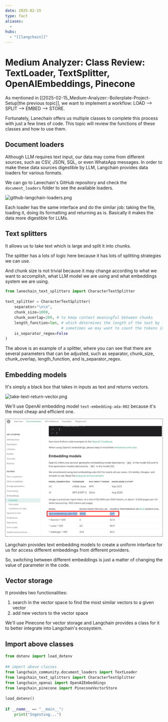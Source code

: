 ```yaml
---
date: 2025-02-15
type: fact
aliases:
  -
hubs:
  - "[[langchain]]"
---
```


# Medium Analyzer: Class Review: TextLoader, TextSplitter, OpenAIEmbeddings, Pinecone

As mentioned in [[2025-02-15_Medium-Analyzer:-Boilerplate-Project-Setup|the previous topic]], we want to implement a workflow: LOAD --> SPLIT --> EMBED --> STORE.  

Fortunately, Lanechain offers us multiple classes to complete this process with just a few lines of code. This topic will review the functions of these classes and how to use them.


## Document loaders

Although LLM requires text input, our data may come from different sources, such as CSV, JSON, SQL, or even WhatsApp messages. In order to make these data sources digestible by LLM, Langchain provides data loaders for various formats.

We can go to Lanechain's GitHub repository and check the `document_loaders` folder to see the available loaders.

![github-langchain-loaders.png](../assets/imgs/github-langchain-loaders.png)

Each loader has the same interface and do the similar job: taking the file, loading it, doing its formatting and returning as is. Basically it makes the data more digestible for LLMs.


## Text splitters

It allows us to take text which is large and split it into chunks.

The splitter has a lots of logic here because it has lots of splitting strategies we can use.

And chunk size is not trivial because it may change according to what we want to accomplish, what LLM model we are using and what embeddings system we are using.

```py
from lanechain_text_splitters import CharacterTextSplitter

text_splitter = CharacterTextSplitter(
    separator="\n\n",
    chunk_size=1000,
    chunk_overlap=200, # to keep context meaningful between chunks
    length_function=len, # which determines the length of the text by len()
                         # sometimes we may want to count the tokens instead of characters, then we need to use another function
    is_separator_regex=False
)
```

The above is an example of a splitter, where you can see that there are several parameters that can be adjusted, such as separator, chunk_size, chunk_overlap, length_function, and is_separator_regex.


## Embedding models

It's simply a black box that takes in inputs as text and returns vectors.

![take-text-return-vector.png](../assets/imgs/take-text-return-vector.png)

We'll use OpenAI embedding model `text-embedding-ada-002` because it's the most cheap and efficient one.

![text-embedding-ada-002.png](assets/imgs/text-embedding-ada-002.png)

Langchain provides text embedding models to create a uniform interface for us for access different embeddings from different providers.

So, switching between different embeddings is just a matter of changing the value of parameter in the code.


## Vector storage

It provides two functionalities:
1. search in the vector space to find the most similar vectors to a given vector
2. add new vectors to the vector space

We'll use Pinecone for vector storage and Langchain provides a class for it to better integrate into Langchain's ecosystem.


## Import above classes

```py
from dotenv import load_dotenv

## import above classes
from langchain_community.document_loaders import TextLoader
from langchain_text_splitters import CharacterTextSplitter
from langchain_openai import OpenAIEmbeddings
from langchain_pinecone import PineconeVectorStore

load_dotenv()

if __name__ == "__main__":
    print("Ingesting...")
    

